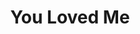 --- 
title: "You Loved Me"
publishdate: "2019-1-3T16:48:46+02:00"
src: "https://365manga.net/manga/you-loved-me"
image: "https://data.365manga.net/images/thumbnails/32625-you-loved-me.jpg"
description: " After 8 years, Yi Xiao Xiao wants to divorce from Yang Sheng because he cheated her."
---